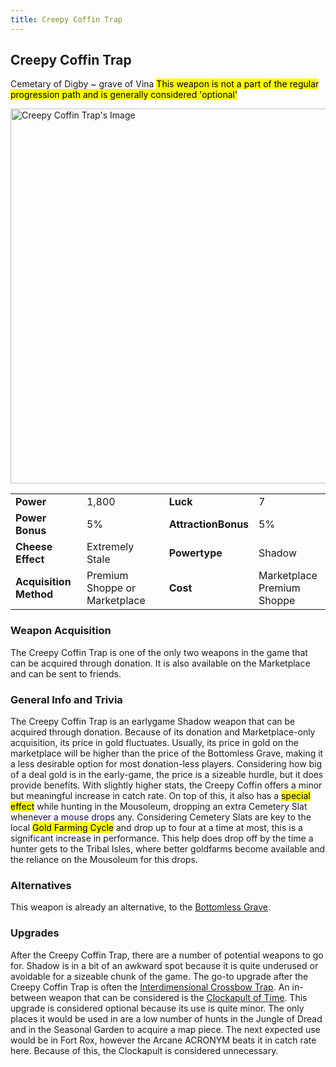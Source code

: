 ```yaml
---
title: Creepy Coffin Trap
---
```


## Creepy Coffin Trap

Cemetary of Digby ~ grave of Vina
<mark> This weapon is not a part of the regular progression path and is generally considered 'optional'</mark>

<img src="/assets/images/weapons/cc.png" alt="Creepy Coffin Trap's Image" width="600">

|                        |                               |                     |                                 |
| ---------------------- | ----------------------------- | ------------------- | ------------------------------- |
| **Power**              | 1,800                         | **Luck**            | 7                               |
| **Power Bonus**        | 5%                            | **AttractionBonus** | 5%                              |
| **Cheese Effect**      | Extremely Stale               | **Powertype**       | Shadow                          |
| **Acquisition Method** | Premium Shoppe or Marketplace | **Cost**            | Marketplace <br> Premium Shoppe |

### Weapon Acquisition

The Creepy Coffin Trap is one of the only two weapons in the game that can be acquired through donation. It is also available on the Marketplace and can be sent to friends.

### General Info and Trivia

The Creepy Coffin Trap is an earlygame Shadow weapon that can be acquired through donation. Because of its donation and Marketplace-only acquisition, its price in gold fluctuates. Usually, its price in gold on the marketplace will be higher than the price of the Bottomless Grave, making it a less desirable option for most donation-less players. Considering how big of a deal gold is in the early-game, the price is a sizeable hurdle, but it does provide benefits.
With slightly higher stats, the Creepy Coffin offers a minor but meaningful increase in catch rate. On top of this, it also has a <mark>special effect</mark> while hunting in the Mousoleum, dropping an extra Cemetery Slat whenever a mouse drops any. Considering Cemetery Slats are key to the local <mark>Gold Farming Cycle</mark> and drop up to four at a time at most, this is a significant increase in performance. This help does drop off by the time a hunter gets to the Tribal Isles, where better goldfarms become available and the reliance on the Mousoleum for this drops.

### Alternatives

This weapon is already an alternative, to the [Bottomless Grave](/weapons/shadow/bg).

### Upgrades

After the Creepy Coffin Trap, there are a number of potential weapons to go for. Shadow is in a bit of an awkward spot because it is quite underused or avoidable for a sizeable chunk of the game. The go-to upgrade after the Creepy Coffin Trap is often the [Interdimensional Crossbow Trap](/weapons/shadow/IDCT).
An in-between weapon that can be considered is the [Clockapult of Time](/weapons/shadow/CoT). This upgrade is considered optional because its use is quite minor. The only places it would be used in are a low number of hunts in the Jungle of Dread and in the Seasonal Garden to acquire a map piece. The next expected use would be in Fort Rox, however the Arcane ACRONYM beats it in catch rate here. Because of this, the Clockapult is considered unnecessary.
